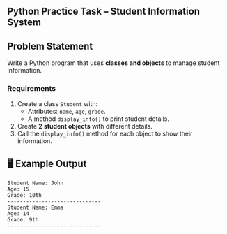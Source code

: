 
## Python Practice Task – Student Information System

## Problem Statement
Write a Python program that uses **classes and objects** to manage student information.

### Requirements
1. Create a class `Student` with:
   * Attributes: `name`, `age`, `grade`.
   * A method `display_info()` to print student details.
2. Create **2 student objects** with different details.
3. Call the `display_info()` method for each object to show their information.

## 🖥 Example Output

```
Student Name: John
Age: 15
Grade: 10th
------------------------------
Student Name: Emma
Age: 14
Grade: 9th
------------------------------
```
